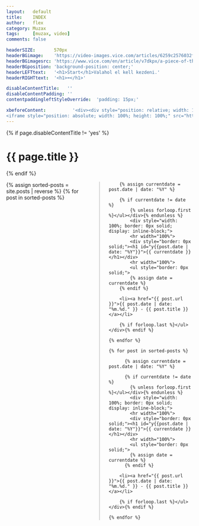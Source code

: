 ```yaml
---
layout:   default
title:    INDEX
author:   flex
category: Muzax
tags:     [muzax, video]
comments: false

headerSIZE:       570px
headerBGimage:    'https://video-images.vice.com/articles/6259c2576032f900969ad342/lede/1650049778845-russiancruisermoskva.jpeg'
headerBGimagesrc: 'https://www.vice.com/en/article/v7dkpx/a-piece-of-the-true-cross-may-have-sunk-with-russias-warship'
headerBGposition: 'background-position: center;'
headerLEFTtext:   '<h1>Start</h1>Valahol el kell kezdeni.'
headerRIGHTtext:  '<h1>⬅</h1>'

disableContentTitle:   ''
disableContentPadding: ''
contentpaddingleftStyleOverride:  'padding: 15px;'

xbeforeContent:          '<div><div style="position: relative; width: 100%; height: 0; padding-bottom: 56.25%;">
<iframe style="position: absolute; width: 100%; height: 100%;" src="https://www.youtube.com/embed/zcua9XzKVas" title="YouTube video player" frameborder="0" allow="accelerometer; autoplay; clipboard-write; encrypted-media; gyroscope; picture-in-picture" allowfullscreen></iframe></div></div>'
---
```


{% if page.disableContentTitle != 'yes' %}<h1>{{ page.title }}</h1>{% endif %}

<div class="rainbow"></div>

<p><div style="column-count: 2; column-gap: 50px; column-rule: 2px solid lightgrey;">
    {% assign sorted-posts = site.posts | reverse %}
	{% for post in sorted-posts %}
	
  		{% assign currentdate = post.date | date: "%Y" %}
	
  		{% if currentdate != date %}
			{% unless forloop.first %}</ul></div>{% endunless %}
			<div style="width: 100%; border: 0px solid; display: inline-block;">
			<hr width="100%">
			<div style="border: 0px solid;"><h1 id="y{{post.date | date: "%Y"}}">{{ currentdate }}</h1></div>
			<hr width="100%">
			<ul style="border: 0px solid;">
			{% assign date = currentdate %}
  		{% endif %}
  		
		<li><a href="{{ post.url }}">{{ post.date | date: "%m.%d." }} - {{ post.title }}</a></li>
  		
		{% if forloop.last %}</ul></div>{% endif %}
	
	{% endfor %}
	
	{% for post in sorted-posts %}
	
		  {% assign currentdate = post.date | date: "%Y" %}
	
		  {% if currentdate != date %}
			{% unless forloop.first %}</ul></div>{% endunless %}
			<div style="width: 100%; border: 0px solid; display: inline-block;">
			<hr width="100%">
			<div style="border: 0px solid;"><h1 id="y{{post.date | date: "%Y"}}">{{ currentdate }}</h1></div>
			<hr width="100%">
			<ul style="border: 0px solid;">
			{% assign date = currentdate %}
		  {% endif %}
		  
		<li><a href="{{ post.url }}">{{ post.date | date: "%m.%d." }} - {{ post.title }}</a></li>
		  
		{% if forloop.last %}</ul></div>{% endif %}
	
	{% endfor %}
	
</div></p>

<div class="rainbow"></div>
